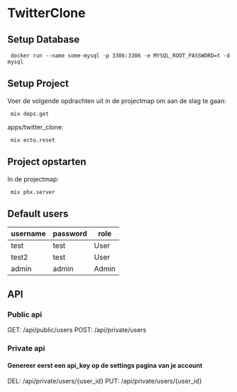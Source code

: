 # TwitterClone

## Setup Database

```docker
 docker run --name some-mysql -p 3306:3306 -e MYSQL_ROOT_PASSWORD=t -d mysql
```

## Setup Project

Voer de volgende opdrachten uit in de projectmap om aan de slag te gaan:

```mix
 mix deps.get
```

apps/twitter_clone:

```mix
 mix ecto.reset
```

## Project opstarten

In de projectmap:

```mix
 mix phx.server
```

## Default users

| username | password | role  |
| -------- | -------- | ----- |
| test     | test     | User  |
| test2    | test     | User  |
| admin    | admin    | Admin |

## API
### Public api
GET: /api/public/users
POST: /api/private/users

### Private api
#### Genereer eerst een api_key op de settings pagina van je account
DEL: /api/private/users/{user_id}
PUT: /api/private/users/{user_id}


